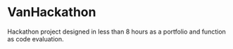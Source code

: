 # VanHackathon
Hackathon project designed in less than 8 hours as a portfolio and function as code evaluation.
